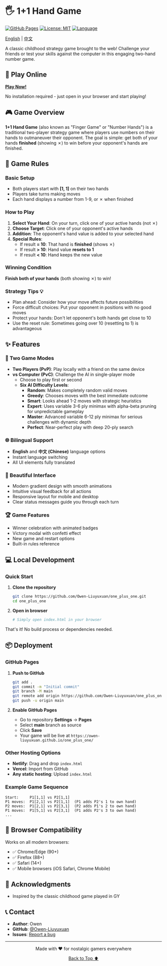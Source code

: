 # 🖐️ 1+1 Hand Game

[![GitHub Pages](https://img.shields.io/badge/demo-live-success)](https://owen-liuyuxuan.github.io/one_plus_one/)
[![License: MIT](https://img.shields.io/badge/License-MIT-blue.svg)](https://opensource.org/licenses/MIT)
[![Language](https://img.shields.io/badge/languages-EN%20%7C%20中文-orange)](README.md)

[English](README.md) | [中文](README_zh.md)

A classic childhood strategy game brought to the web! Challenge your friends or test your skills against the computer in this engaging two-hand number game.


## 🚀 Play Online

**[Play Now!](https://owen-liuyuxuan.github.io/one_plus_one/)**

No installation required - just open in your browser and start playing!


## 🎮 Game Overview

**1+1 Hand Game** (also known as "Finger Game" or "Number Hands") is a traditional two-player strategy game where players use numbers on their hands to outmaneuver their opponent. The goal is simple: get both of your hands **finished** (showing ✗) to win before your opponent's hands are finished.

## 🎯 Game Rules

### Basic Setup
- Both players start with **[1, 1]** on their two hands
- Players take turns making moves
- Each hand displays a number from 1-9, or ✗ when finished

### How to Play

1. **Select Your Hand**: On your turn, click one of your active hands (not ✗)
2. **Choose Target**: Click one of your opponent's active hands
3. **Addition**: The opponent's hand value is added to your selected hand
4. **Special Rules**:
   - If result **= 10**: That hand is **finished** (shows ✗)
   - If result **> 10**: Hand value **resets to 1**
   - If result **< 10**: Hand keeps the new value

### Winning Condition
**Finish both of your hands** (both showing ✗) to win!

### Strategy Tips 💡
- Plan ahead: Consider how your move affects future possibilities
- Force difficult choices: Put your opponent in positions with no good moves
- Protect your hands: Don't let opponent's both hands get close to 10
- Use the reset rule: Sometimes going over 10 (resetting to 1) is advantageous

## ✨ Features

### 🎲 Two Game Modes
- **Two Players (PvP)**: Play locally with a friend on the same device
- **vs Computer (PvC)**: Challenge the AI in single-player mode
  - Choose to play first or second
  - **Six AI Difficulty Levels**:
    - **Random**: Makes completely random valid moves
    - **Greedy**: Chooses moves with the best immediate outcome
    - **Smart**: Looks ahead 1-2 moves with strategic heuristics
    - **Expert**: Uses variable 3-6 ply minimax with alpha-beta pruning for unpredictable gameplay
    - **Master**: Advanced variable 6-12 ply minimax for serious challenges with dynamic depth
    - **Perfect**: Near-perfect play with deep 20-ply search

### 🌐 Bilingual Support
- **English** and **中文 (Chinese)** language options
- Instant language switching
- All UI elements fully translated

### 🎨 Beautiful Interface
- Modern gradient design with smooth animations
- Intuitive visual feedback for all actions
- Responsive layout for mobile and desktop
- Clear status messages guide you through each turn

### 🏆 Game Features
- Winner celebration with animated badges
- Victory modal with confetti effect
- New game and restart options
- Built-in rules reference

## 💻 Local Development

### Quick Start

1. **Clone the repository**
   ```bash
   git clone https://github.com/Owen-Liuyuxuan/one_plus_one.git
   cd one_plus_one
   ```

2. **Open in browser**
   ```bash
   # Simply open index.html in your browser
   ```

That's it! No build process or dependencies needed.

## 📦 Deployment

### GitHub Pages

1. **Push to GitHub**
   ```bash
   git add .
   git commit -m "Initial commit"
   git branch -M main
   git remote add origin https://github.com/Owen-Liuyuxuan/one_plus_one.git
   git push -u origin main
   ```

2. **Enable GitHub Pages**
   - Go to repository **Settings** → **Pages**
   - Select **main** branch as source
   - Click **Save**
   - Your game will be live at `https://owen-liuyuxuan.github.io/one_plus_one/`

### Other Hosting Options
- **Netlify**: Drag and drop `index.html`
- **Vercel**: Import from GitHub
- **Any static hosting**: Upload `index.html`

### Example Game Sequence
```
Start:     P1[1,1] vs P2[1,1]
P1 moves:  P1[2,1] vs P2[1,1]  (P1 adds P2's 1 to own hand)
P2 moves:  P1[2,1] vs P2[3,1]  (P2 adds P1's 2 to own hand)
P1 moves:  P1[5,1] vs P2[3,1]  (P1 adds P2's 3 to own hand)
...
```


## 📱 Browser Compatibility

Works on all modern browsers:
- ✅ Chrome/Edge (90+)
- ✅ Firefox (88+)
- ✅ Safari (14+)
- ✅ Mobile browsers (iOS Safari, Chrome Mobile)


## 🙏 Acknowledgments

- Inspired by the classic childhood game played in GY

## 📞 Contact

- **Author**: Owen
- **GitHub**: [@Owen-Liuyuxuan](https://github.com/Owen-Liuyuxuan)
- **Issues**: [Report a bug](https://github.com/Owen-Liuyuxuan/one_plus_one/issues)

---

<p align="center">
  Made with ❤️ for nostalgic gamers everywhere
</p>

<p align="center">
  <a href="#-11-hand-game">Back to Top ⬆️</a>
</p>
